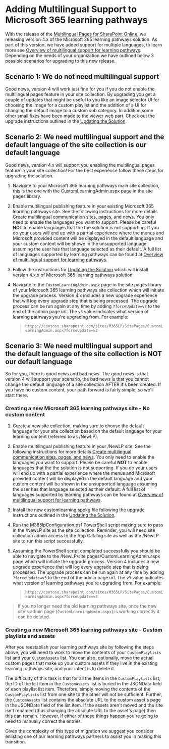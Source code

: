 # Adding Multilingual Support to Microsoft 365 learning pathways

With the release of the [Multilingual Pages for SharePoint Online](https://support.office.com/article/2bb7d610-5453-41c6-a0e8-6f40b3ed750c), we releasing version 4.x of the Microsoft 365 learning pathways solution. As part of this version, we have added support for multiple languages, to learn more see [Overview of multilingual support for learning pathways](https://docs.microsoft.com/en-us/office365/customlearning/custom_overview_ml). Depending on the needs of your organization we have outlined below 3 possible scenarios for upgrading to this new release.

## Scenario 1: We do not need multilingual support

Good news, version 4 will work just fine for you if you do not enable the multilingual pages feature in your site collection. By upgrading you get a couple of updates that might be useful to you like an image selector UI for choosing the image for a custom playlist and the addition of a UI for changing the default image to a custom sub category. In addition some other small fixes have been made to the viewer web part. Check out the upgrade instructions outlined in the [Updating the Solution](../README.md#Updating-the-solution).

## Scenario 2: We need multilingual support and the default language of the site collection is our default language

Good news, version 4.x will support you enabling the multilingual pages feature in your site collection! For the best experience follow these steps for upgrading the solution.

1. Navigate to your Microsoft 365 learning pathways main site collection, this is the one with the CustomLearningAdmin.aspx page in the site pages library.

1. Enable multilingual publishing feature in your existing Microsoft 365 learning pathways site. See the following instructions for more details [Create multilingual communication sites, pages, and news](https://support.office.com/en-us/article/create-multilingual-communication-sites-pages-and-news-2bb7d610-5453-41c6-a0e8-6f40b3ed750c). You only need to enable the languages you want to support. Please be careful **NOT** to enable languages that the the solution is not supporting. If you do your users will end up with a partial experience where the menus and Microsoft provided content will be displayed in the default language and your custom content will be shown in the unsupported language assuming the user has that language selected as their default. A full list of languages supported by learning pathways can be found at [Overview of multilingual support for learning pathways](https://docs.microsoft.com/en-us/office365/customlearning/custom_overview_ml).

1. Follow the instructions for [Updating the Solution](../README.md#Updating-the-solution) which will install version 4.x.x of Microsoft 365 learning pathways solution.

1. Navigate to the `CustomLearningAdmin.aspx` page in the site pages library of your Microsoft 365 learning pathways site collection which will initiate the upgrade process. Version 4.x includes a new upgrade experience that will log every upgrade step that is being processed. The upgrade process can be run again at any time by adding `?forceUpdate=v3` to the end of the admin page url. The `v3` value indicates what version of learning pathways you're upgrading from. For example:
   > `https://contoso.sharepoint.com/sites/M365LP/SitePages/CustomLearningAdmin.aspx?forceUpdate=v3`

## Scenario 3: We need multilingual support and the default language of the site collection is **NOT** our default language

So for you, there is good news and bad news. The good news is that version 4 will support your scenario, the bad news is that you cannot change the default language of a site collection AFTER it's been created. If you have no custom content, your path forward is fairly simple, so we'll start there.

### Creating a new Microsoft 365 learning pathways site - No custom content

1. Create a new site collection, making sure to choose the default language for your site collection based on the default language for your learning content (referred to as /NewLP).

1. Enable multilingual publishing feature in your /NewLP site. See the following instructions for more details [Create multilingual communication sites, pages, and news](https://support.office.com/en-us/article/create-multilingual-communication-sites-pages-and-news-2bb7d610-5453-41c6-a0e8-6f40b3ed750c). You only need to enable the languages you want to support. Please be careful **NOT** to enable languages that the the solution is not supporting. If you do your users will end up with a partial experience where the menus and Microsoft provided content will be displayed in the default language and your custom content will be shown in the unsupported language assuming the user has that language selected as their default. A full list of languages supported by learning pathways can be found at [Overview of multilingual support for learning pathways](https://docs.microsoft.com/en-us/office365/customlearning/custom_overview_ml).

1. Install the new customlearning.sppkg file following the upgrade instructions outlined in the [Updating the Solution](../README.md#Updating-the-solution).

1. Run the [M365lpConfiguration.ps1](./M365lpConfiguration.ps1) PowerShell script making sure to pass in the /NewLP site as the site collection. Reminder, you will need site collection admin access to the App Catalog site as well as the /NewLP site to run this script successfully.

1. Assuming the PowerShell script completed successfully you should be able to navigate to the /NewLP/site pages/CustomLearningAdmin.aspx page which will initiate the upgrade process. Version 4 includes a new upgrade experience that will log every upgrade step that is being processed. The upgrade process can be run again at any time by adding `?forceUpdate=v3` to the end of the admin page url. The `v3` value indicates what version of learning pathways you're upgrading from. For example:
   > `https://contoso.sharepoint.com/sites/M365LP/SitePages/CustomLearningAdmin.aspx?forceUpdate=v3`

>If you no longer need the old learning pathways site, once the new site's admin page (`CustomLearningAdmin.aspx`) is working correctly it can be deleted.

### Creating a new Microsoft 365 learning pathways site - Custom playlists and assets

After you reestablish your learning pathways site by following the steps above, you will need to work to move the contents of your `CustomPlaylists` list and your `CustomAssets` list. You can also, optionally, move the actual custom pages that make up your custom assets if they live in the existing learning pathways site, and your intent is to delete it.

The difficulty of this task is that for all the items in the `CustomPlaylists` list, the ID of the list item in the `CustomAssets` list is buried in the JSONData field of each playlist list item. Therefore, simply moving the contents of the `CustomPlaylists` list from one site to the other will not be sufficient. Further, the `CustomAssets` list contains the absolute URL to the custom asset's page in the JSONData field of the list item. If the assets aren't moved and the site isn't renamed (thus changing the absolute URL to the asset's page) then this can remain. However, if either of those things happen you're going to need to manually correct the entries.

Given the complexity of this type of migration we suggest you consider enlisting one of our learning pathways partners to assist you in making this transition.
